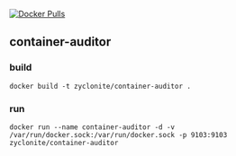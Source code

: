 [![Docker Pulls](https://badgen.net/docker/pulls/zyclonite/container-auditor)](https://hub.docker.com/r/zyclonite/container-auditor)

## container-auditor

### build

`docker build -t zyclonite/container-auditor .`

### run

`docker run --name container-auditor -d -v /var/run/docker.sock:/var/run/docker.sock -p 9103:9103 zyclonite/container-auditor`
